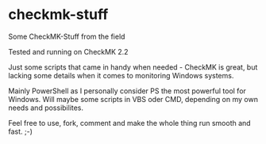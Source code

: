 # checkmk-stuff
Some CheckMK-Stuff from the field

Tested and running on CheckMK 2.2

Just some scripts that came in handy when needed - CheckMK is great, but lacking some details when it comes to monitoring Windows systems.

Mainly PowerShell as I personally consider PS the most powerful tool for Windows. Will maybe some scripts in VBS oder CMD, depending on my own needs and possibilites.

Feel free to use, fork, comment and make the whole thing run smooth and fast. ;-)

